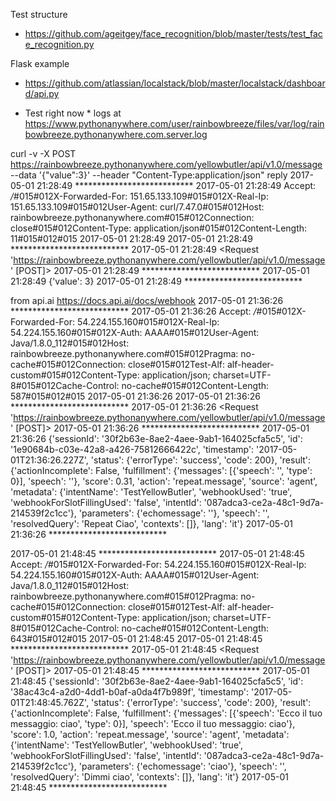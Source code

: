 Test structure
- https://github.com/ageitgey/face_recognition/blob/master/tests/test_face_recognition.py


Flask example
- https://github.com/atlassian/localstack/blob/master/localstack/dashboard/api.py


* Test right now *
logs at https://www.pythonanywhere.com/user/rainbowbreeze/files/var/log/rainbowbreeze.pythonanywhere.com.server.log

curl -v -X POST https://rainbowbreeze.pythonanywhere.com/yellowbutler/api/v1.0/message --data '{"value":3}' --header "Content-Type:application/json"
reply
2017-05-01 21:28:49 ***************************
2017-05-01 21:28:49 Accept: */*#015#012X-Forwarded-For: 151.65.133.109#015#012X-Real-Ip: 151.65.133.109#015#012User-Agent: curl/7.47.0#015#012Host: rainbowbreeze.pythonanywhere.com#015#012Connection: close#015#012Content-Type: application/json#015#012Content-Length: 11#015#012#015
2017-05-01 21:28:49 
2017-05-01 21:28:49 ***************************
2017-05-01 21:28:49 <Request 'https://rainbowbreeze.pythonanywhere.com/yellowbutler/api/v1.0/message' [POST]>
2017-05-01 21:28:49 ***************************
2017-05-01 21:28:49 {'value': 3}
2017-05-01 21:28:49 ***************************

from api.ai
https://docs.api.ai/docs/webhook
2017-05-01 21:36:26 ***************************
2017-05-01 21:36:26 Accept: */*#015#012X-Forwarded-For: 54.224.155.160#015#012X-Real-Ip: 54.224.155.160#015#012X-Auth: AAAA#015#012User-Agent: Java/1.8.0_112#015#012Host: rainbowbreeze.pythonanywhere.com#015#012Pragma: no-cache#015#012Connection: close#015#012Test-Alf: alf-header-custom#015#012Content-Type: application/json; charset=UTF-8#015#012Cache-Control: no-cache#015#012Content-Length: 587#015#012#015
2017-05-01 21:36:26 
2017-05-01 21:36:26 ***************************
2017-05-01 21:36:26 <Request 'https://rainbowbreeze.pythonanywhere.com/yellowbutler/api/v1.0/message' [POST]>
2017-05-01 21:36:26 ***************************
2017-05-01 21:36:26 {'sessionId': '30f2b63e-8ae2-4aee-9ab1-164025cfa5c5', 'id': '1e90684b-c03e-42a8-a426-75812666422c', 'timestamp': '2017-05-01T21:36:26.227Z', 'status': {'errorType': 'success', 'code': 200}, 'result': {'actionIncomplete': False, 'fulfillment': {'messages': [{'speech': '', 'type': 0}], 'speech': ''}, 'score': 0.31, 'action': 'repeat.message', 'source': 'agent', 'metadata': {'intentName': 'TestYellowButler', 'webhookUsed': 'true', 'webhookForSlotFillingUsed': 'false', 'intentId': '087adca3-ce2a-48c1-9d7a-214539f2c1cc'}, 'parameters': {'echomessage': ''}, 'speech': '', 'resolvedQuery': 'Repeat Ciao', 'contexts': []}, 'lang': 'it'}
2017-05-01 21:36:26 ***************************

2017-05-01 21:48:45 ***************************
2017-05-01 21:48:45 Accept: */*#015#012X-Forwarded-For: 54.224.155.160#015#012X-Real-Ip: 54.224.155.160#015#012X-Auth: AAAA#015#012User-Agent: Java/1.8.0_112#015#012Host: rainbowbreeze.pythonanywhere.com#015#012Pragma: no-cache#015#012Connection: close#015#012Test-Alf: alf-header-custom#015#012Content-Type: application/json; charset=UTF-8#015#012Cache-Control: no-cache#015#012Content-Length: 643#015#012#015
2017-05-01 21:48:45 
2017-05-01 21:48:45 ***************************
2017-05-01 21:48:45 <Request 'https://rainbowbreeze.pythonanywhere.com/yellowbutler/api/v1.0/message' [POST]>
2017-05-01 21:48:45 ***************************
2017-05-01 21:48:45 {'sessionId': '30f2b63e-8ae2-4aee-9ab1-164025cfa5c5', 'id': '38ac43c4-a2d0-4dd1-b0af-a0da4f7b989f', 'timestamp': '2017-05-01T21:48:45.762Z', 'status': {'errorType': 'success', 'code': 200}, 'result': {'actionIncomplete': False, 'fulfillment': {'messages': [{'speech': 'Ecco il tuo messaggio: ciao', 'type': 0}], 'speech': 'Ecco il tuo messaggio: ciao'}, 'score': 1.0, 'action': 'repeat.message', 'source': 'agent', 'metadata': {'intentName': 'TestYellowButler', 'webhookUsed': 'true', 'webhookForSlotFillingUsed': 'false', 'intentId': '087adca3-ce2a-48c1-9d7a-214539f2c1cc'}, 'parameters': {'echomessage': 'ciao'}, 'speech': '', 'resolvedQuery': 'Dimmi ciao', 'contexts': []}, 'lang': 'it'}
2017-05-01 21:48:45 ***************************
